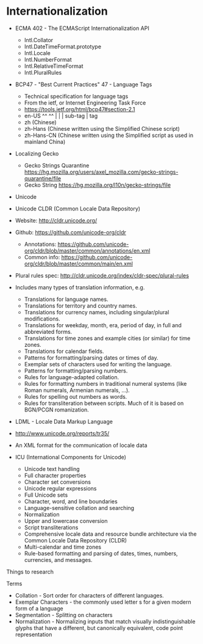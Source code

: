 # Internationalization

* ECMA 402 - The ECMAScript Internationalization API
  - Intl.Collator
  - Intl.DateTimeFormat.prototype
  - Intl.Locale
  - Intl.NumberFormat
  - Intl.RelativeTimeFormat
  - Intl.PluralRules

* BCP47 - "Best Current Practices" 47 - Language Tags
  - Technical specification for language tags
  - From the ietf, or Internet Engineering Task Force
  - https://tools.ietf.org/html/bcp47#section-2.1
  - en-US
    ^^ ^^
    |  |
    |  sub-tag
    |
    tag
  - zh (Chinese)
  - zh-Hans (Chinese written using the Simplified Chinese script)
  - zh-Hans-CN (Chinese written using the Simplified script as used in mainland China)

* Localizing Gecko
  - Gecko Strings Quarantine https://hg.mozilla.org/users/axel_mozilla.com/gecko-strings-quarantine/file
  - Gecko String https://hg.mozilla.org/l10n/gecko-strings/file

* Unicode

* Unicode CLDR (Common Locale Data Repository)
 - Website: http://cldr.unicode.org/
 - Github: https://github.com/unicode-org/cldr
   - Annotations: https://github.com/unicode-org/cldr/blob/master/common/annotations/en.xml
   - Common info: https://github.com/unicode-org/cldr/blob/master/common/main/en.xml

 - Plural rules spec: http://cldr.unicode.org/index/cldr-spec/plural-rules
 - Includes many types of translation information, e.g.
    * Translations for language names.
    * Translations for territory and country names.
    * Translations for currency names, including singular/plural modifications.
    * Translations for weekday, month, era, period of day, in full and abbreviated forms.
    * Translations for time zones and example cities (or similar) for time zones.
    * Translations for calendar fields.
    * Patterns for formatting/parsing dates or times of day.
    * Exemplar sets of characters used for writing the language.
    * Patterns for formatting/parsing numbers.
    * Rules for language-adapted collation.
    * Rules for formatting numbers in traditional numeral systems (like Roman numerals, Armenian numerals, …).
    * Rules for spelling out numbers as words.
    * Rules for transliteration between scripts. Much of it is based on BGN/PCGN romanization.
 - LDML - Locale Data Markup Language
  * http://www.unicode.org/reports/tr35/
  * An XML format for the communication of locale data

* ICU (International Components for Unicode)
  - Unicode text handling
  - Full character properties
  - Character set conversions
  - Unicode regular expressions
  - Full Unicode sets
  - Character, word, and line boundaries
  - Language-sensitive collation and searching
  - Normalization
  - Upper and lowercase conversion
  - Script transliterations
  - Comprehensive locale data and resource bundle architecture via the Common Locale Data Repository (CLDR)
  - Multi-calendar and time zones
  - Rule-based formatting and parsing of dates, times, numbers, currencies, and messages.

Things to research

Terms
 - Collation - Sort order for characters of different languages.
 - Exemplar Characters - the commonly used letter s for a given modern form of a language
 - Segmentation - Splitting on characters
 - Normalization - Normalizing inputs that match visually indistinguishable glyphs that have a different, but canonically equivalent, code point representation
